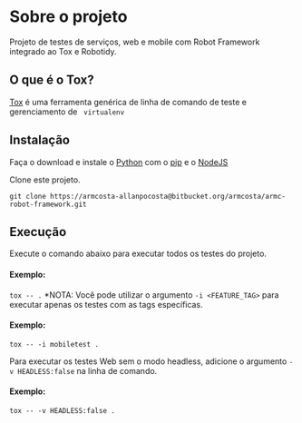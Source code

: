 # Sobre o projeto
Projeto de testes de serviços, web e mobile com Robot Framework integrado ao Tox e Robotidy.

## O que é o Tox?
[Tox](https://tox.wiki/en/latest/#what-is-tox) é uma ferramenta genérica de linha de comando de teste e gerenciamento de ```
virtualenv```

## Instalação
Faça o download e instale o [Python](https://www.python.org/) com o [pip](https://pip.pypa.io) e o [NodeJS](https://nodejs.org/en/)

Clone este projeto.
```
git clone https://armcosta-allanpocosta@bitbucket.org/armcosta/armc-robot-framework.git
```

## Execução
Execute o comando abaixo para executar todos os testes do projeto.
#### Exemplo:
```tox -- .```
*NOTA: Você pode utilizar o argumento ```-i <FEATURE_TAG>``` para executar apenas os testes com as tags específicas.

#### Exemplo:
```tox -- -i mobiletest .```

Para executar os testes Web sem o modo headless, adicione o argumento ```-v HEADLESS:false``` na linha de comando.

#### Exemplo:
```tox -- -v HEADLESS:false .```
